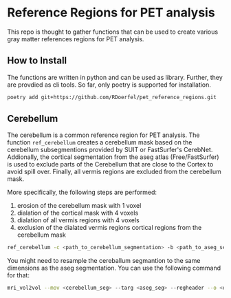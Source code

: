 # Reference Regions for PET analysis
This repo is thought to gather functions that can be used to create various gray matter references regions for PET analysis.  

## How to Install 
The functions are written in python and can be used as library. Further, they are provdied as cli tools. So far, only poetry is supported for installation.

```bash
poetry add git+https://github.com/RDoerfel/pet_reference_regions.git
```

## Cerebellum
The cerebellum is a common reference region for PET analysis. The function `ref_cerebellum` creates a cerebellum mask based on the cerebellum subsegmentions provided by SUIT or FastSurfer's CerebNet. Addionally, the cortical segmentation from the aseg atlas (Free/FastSurfer) is used to exclude parts of the Cerebellum that are close to the Cortex to avoid spill over. Finally, all vermis regions are excluded from the cerebellum mask. 

More specifically, the following steps are performed:
1. erosion of the cerebellum mask with 1 voxel
2. dialation of the cortical mask with 4 voxels
3. dialation of all vermis regions with 4 voxels
4. exclusion of the dialated vermis regions cortical regions from the cerebellum mask

```bash
ref_cerebellum -c <path_to_cerebellum_segmentation> -b <path_to_aseg_segmetnation> -o <output_path>
```

You might need to resample the cereballum segmantion to the same dimensions as the aseg segmentation. You can use the following command for that:

```bash
mri_vol2vol --mov <cerebellum_seg> --targ <aseg_seg> --regheader --o <output_path> --interp nearest
```